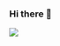 ### Hi there 👋

![](https://github-readme-stats.vercel.app/api/top-langs/?username=tocoteron&layout=compact&theme=dracula)

<!--
**kiyotakakuzuma/kiyotakakuzuma** is a ✨ _special_ ✨ repository because its `README.md` (this file) appears on your GitHub profile.

Here are some ideas to get you started:

- 🔭 I’m currently working on ...
- 🌱 I’m currently learning ...
- 👯 I’m looking to collaborate on ...
- 🤔 I’m looking for help with ...
- 💬 Ask me about ...
- 📫 How to reach me: ...
- 😄 Pronouns: ...
- ⚡ Fun fact: ...
-->
